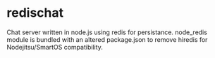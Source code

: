 # redischat

Chat server written in node.js using redis for persistance.
node_redis module is bundled with an altered package.json to remove hiredis for Nodejitsu/SmartOS compatibility.